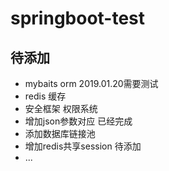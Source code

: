 # springboot-test

## 待添加

- mybaits orm 2019.01.20需要测试
- redis 缓存
- 安全框架 权限系统
- 增加json参数对应 已经完成
- 添加数据库链接池
- 增加redis共享session 待添加
- ...